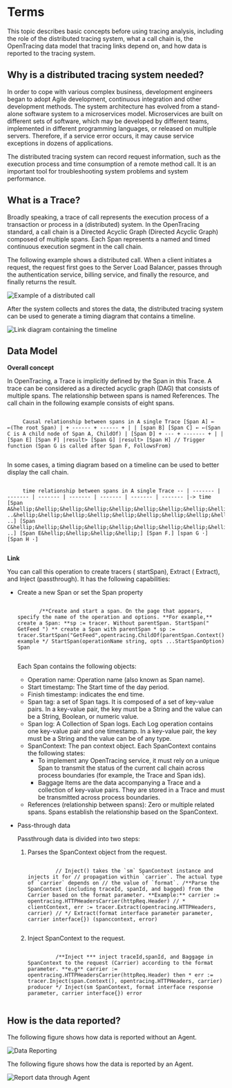 # Terms

This topic describes basic concepts before using tracing analysis, including the role of the distributed tracing system, what a call chain is, the OpenTracing data model that tracing links depend on, and how data is reported to the tracing system.

## Why is a distributed tracing system needed?

In order to cope with various complex business, development engineers began to adopt Agile development, continuous integration and other development methods. The system architecture has evolved from a stand-alone software system to a microservices model. Microservices are built on different sets of software, which may be developed by different teams, implemented in different programming languages, or released on multiple servers. Therefore, if a service error occurs, it may cause service exceptions in dozens of applications.

The distributed tracing system can record request information, such as the execution process and time consumption of a remote method call. It is an important tool for troubleshooting system problems and system performance.

## What is a Trace?

Broadly speaking, a trace of call represents the execution process of a transaction or process in a \(distributed\) system. In the OpenTracing standard, a call chain is a Directed Acyclic Graph \(Directed Acyclic Graph\) composed of multiple spans. Each Span represents a named and timed continuous execution segment in the call chain.

The following example shows a distributed call. When a client initiates a request, the request first goes to the Server Load Balancer, passes through the authentication service, billing service, and finally the resource, and finally returns the result.

![](http://aliware-images.oss-cn-hangzhou.aliyuncs.com/arms/xtrace_dg_distributed_call.png "Example of a distributed call")

After the system collects and stores the data, the distributed tracing system can be used to generate a timing diagram that contains a timeline.

![](http://aliware-images.oss-cn-hangzhou.aliyuncs.com/arms/xtrace_dg_trace_graph.png "Link diagram containing the timeline")

## Data Model

**Overall concept**

In OpenTracing, a Trace is implicitly defined by the Span in this Trace. A trace can be considered as a directed acyclic graph \(DAG\) that consists of multiple spans. The relationship between spans is named References. The call chain in the following example consists of eight spans.

```

     Causal relationship between spans in A single Trace [Span A] ← ←(The root Span) | + ------ + ------ + | | [span B] [Span C] ← ←(Span C is A child node of Span A, ChildOf) | [Span D] + --- + ------- + | | [Span E] [Span F] |result> [Span G] |result> [Span H] // Trigger function (Span G is called after Span F, FollowsFrom) 
   
```

In some cases, a timing diagram based on a timeline can be used to better display the call chain.

```

     time relationship between spans in A single Trace -- | ------- | ------- | ------- | ------- | ------- | ------- | ------- |-> time [Span A&hellip;&hellip;&hellip;&hellip;&hellip;&hellip;&hellip;&hellip;&hellip;&hellip;&hellip;&hellip;&hellip;&hellip;&hellip;&hellip;&hellip;&hellip;&hellip;&hellip;&hellip;&hellip;&hellip;&hellip;&hellip;&hellip;&hellip;&hellip;&hellip;&hellip;&hellip;&hellip;&hellip;&hellip;&hellip;&hellip;&hellip;&hellip;&hellip;&hellip;&hellip;&hellip;&hellip;&hellip;&hellip;&hellip;&hellip;&hellip;&hellip;&hellip;&hellip;&hellip;&hellip;&hellip;&hellip;&hellip; ..&hellip;&hellip;&hellip;&hellip;&hellip;&hellip;&hellip;&hellip;&hellip;&hellip;&hellip;&hellip;&hellip;&hellip;&hellip;&hellip;&hellip;&hellip;&hellip;&hellip;&hellip;&hellip;&hellip;&hellip;&hellip;&hellip;&hellip;&hellip;&hellip;&hellip;&hellip;&hellip;&hellip;&hellip; ..] [Span C&hellip;&hellip;&hellip;&hellip;&hellip;&hellip;&hellip;&hellip;&hellip;&hellip;&hellip;&hellip;&hellip;&hellip;&hellip;&hellip;&hellip;&hellip;&hellip;&hellip;&hellip;&hellip; ..] [Span E&hellip;&hellip;&hellip;&hellip;] [Span F.] [span G ·] [Span H ·] 
   
```

**Link**

You can call this operation to create tracers \( startSpan\), Extract \( Extract\), and Inject \(passthrough\). It has the following capabilities:

-   Create a new Span or set the Span property

    ```
    
           /**Create and start a span. On the page that appears, specify the name of the operation and options. **For example,** create a Span: **sp := tracer. Without parentSpan. StartSpan(" GetFeed ") ** create a Span with parentSpan * sp := tracer.StartSpan("GetFeed",opentracing.ChildOf(parentSpan.Context())) example */ StartSpan(operationName string, opts ...StartSpanOption) Span 
         
    ```

    Each Span contains the following objects:

    -   Operation name: Operation name \(also known as Span name\).
    -   Start timestamp: The Start time of the day period.
    -   Finish timestamp: indicates the end time.
    -   Span tag: a set of Span tags. It is composed of a set of key-value pairs. In a key-value pair, the key must be a String and the value can be a String, Boolean, or numeric value.
    -   Span log: A Collection of Span logs. Each Log operation contains one key-value pair and one timestamp. In a key-value pair, the key must be a String and the value can be of any type.
    -   SpanContext: The pan context object. Each SpanContext contains the following states:
        -   To implement any OpenTracing service, it must rely on a unique Span to transmit the status of the current call chain across process boundaries \(for example, the Trace and Span ids\).
        -   Baggage Items are the data accompanying a Trace and a collection of key-value pairs. They are stored in a Trace and must be transmitted across process boundaries.
    -   References \(relationship between spans\): Zero or multiple related spans. Spans establish the relationship based on the SpanContext.
-   Pass-through data

    Passthrough data is divided into two steps:

    1.  Parses the SpanContext object from the request.

        ```
        
                 // Inject() takes the `sm` SpanContext instance and injects it for // propagation within `carrier`. The actual type of `carrier` depends on // the value of `format`. /**Parse the SpanContext (including traceId, spanId, and bagged) from the Carrier based on the format parameter. **Example:** carrier := opentracing.HTTPHeadersCarrier(httpReq.Header) // * clientContext, err := tracer.Extract(opentracing.HTTPHeaders, carrier) // */ Extract(format interface parameter parameter, carrier interface{}) (spanccontext, error) 
               
        ```

    2.  Inject SpanContext to the request.

        ```
        
                 /**Inject *** inject traceId,spanId, and Baggage in SpanContext to the request (Carrier) according to the format parameter. **e.g** carrier := opentracing.HTTPHeadersCarrier(httpReq.Header) then * err := tracer.Inject(span.Context(), opentracing.HTTPHeaders, carrier) producer */ Inject(sm SpanContext, format interface response parameter, carrier interface{}) error 
               
        ```


## How is the data reported?

The following figure shows how data is reported without an Agent.

![](http://aliware-images.oss-cn-hangzhou.aliyuncs.com/arms/xtrace_dg_report_direct.png "Data Reporting")

The following figure shows how the data is reported by an Agent.

![](http://aliware-images.oss-cn-hangzhou.aliyuncs.com/arms/xtrace_dg_report_by_agent.png "Report data through Agent")

